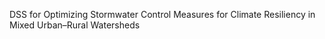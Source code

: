 DSS for Optimizing Stormwater Control Measures for Climate Resiliency in Mixed Urban–Rural Watersheds


